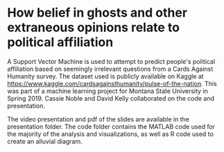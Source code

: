 # How belief in ghosts and other extraneous opinions relate to political affiliation

A Support Vector Machine is used to attempt to predict people's political affiliation based on seemingly irrelevant questions from a Cards Against Humanity survey. The dataset used is publicly available on Kaggle at https://www.kaggle.com/cardsagainsthumanity/pulse-of-the-nation. This was part of a machine learning project for Montana State University in Spring 2019. Cassie Noble and David Kelly collaborated on the code and presentation. 

The video presentation and pdf of the slides are available in the presentation folder. The code folder contains the MATLAB code used for the majority of the analysis and visualizations, as well as R code used to create an alluvial diagram.
